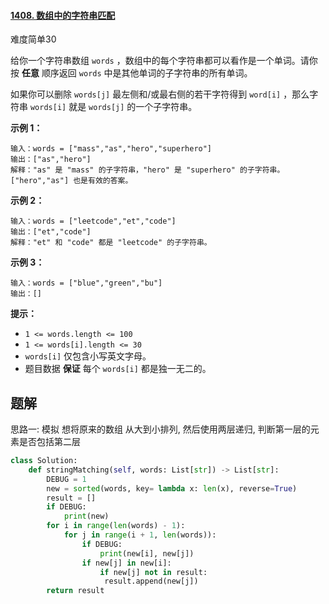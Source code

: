 #### [1408. 数组中的字符串匹配](https://leetcode.cn/problems/string-matching-in-an-array/)

难度简单30

给你一个字符串数组 `words` ，数组中的每个字符串都可以看作是一个单词。请你按 **任意** 顺序返回 `words` 中是其他单词的子字符串的所有单词。

如果你可以删除 `words[j]` 最左侧和/或最右侧的若干字符得到 `word[i]` ，那么字符串 `words[i]` 就是 `words[j]` 的一个子字符串。

 

**示例 1：**

```
输入：words = ["mass","as","hero","superhero"]
输出：["as","hero"]
解释："as" 是 "mass" 的子字符串，"hero" 是 "superhero" 的子字符串。
["hero","as"] 也是有效的答案。
```

**示例 2：**

```
输入：words = ["leetcode","et","code"]
输出：["et","code"]
解释："et" 和 "code" 都是 "leetcode" 的子字符串。
```

**示例 3：**

```
输入：words = ["blue","green","bu"]
输出：[]
```

 

**提示：**

- `1 <= words.length <= 100`
- `1 <= words[i].length <= 30`
- `words[i]` 仅包含小写英文字母。
- 题目数据 **保证** 每个 `words[i]` 都是独一无二的。



## 题解

思路一: 模拟 想将原来的数组 从大到小排列, 然后使用两层递归, 判断第一层的元素是否包括第二层

~~~python
class Solution:
    def stringMatching(self, words: List[str]) -> List[str]:
        DEBUG = 1
        new = sorted(words, key= lambda x: len(x), reverse=True)
        result = []
        if DEBUG:
            print(new)
        for i in range(len(words) - 1):
            for j in range(i + 1, len(words)):
                if DEBUG:
                    print(new[i], new[j])
                if new[j] in new[i]:
                    if new[j] not in result:
                     result.append(new[j])
        return result
~~~


